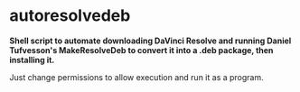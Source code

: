 # autoresolvedeb
**Shell script to automate downloading DaVinci Resolve and running Daniel Tufvesson's MakeResolveDeb to convert it into a .deb package, then installing it.**

Just change permissions to allow execution and run it as a program.
